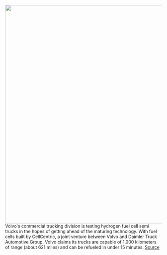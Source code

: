 <img src='https://cdn.vox-cdn.com/thumbor/AvGS6vwBOY3wJNA14rDbWPNrahA=/0x0:7151x4745/1200x800/filters:focal(3004x1801:4148x2945)/cdn.vox-cdn.com/uploads/chorus_image/image/71001465/T2022_78890.0.jpg' width='700px' /><br/>
Volvo's commercial trucking division is testing hydrogen fuel cell semi trucks in the hopes of getting ahead of the maturing technology. With fuel cells built by CellCentric, a joint venture between Volvo and Daimler Truck Automotive Group, Volvo claims its trucks are capable of 1,000 kilometers of range (about 621 miles) and can be refueled in under 15 minutes.
<a href='https://www.theverge.com/2022/6/21/23177624/volvo-trucks-tests-hydrogen-fuel-cell-semi'> Source <a/>